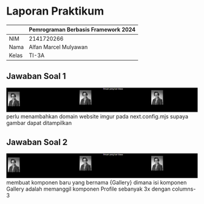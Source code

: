 # Laporan Praktikum
|  | Pemrograman Berbasis Framework 2024 |
| ----------- | --------- |
| NIM | 2141720266 |
| Nama | Alfan Marcel Mulyawan |
| Kelas | TI-3A |

## Jawaban Soal 1
![round](assets\01.png)
perlu menambahkan domain website imgur pada next.config.mjs supaya gambar dapat ditampilkan

## Jawaban Soal 2
![round](assets\01.png)
membuat komponen baru yang bernama {Gallery} dimana isi komponen Gallery adalah memanggil komponen Profile sebanyak 3x dengan columns-3